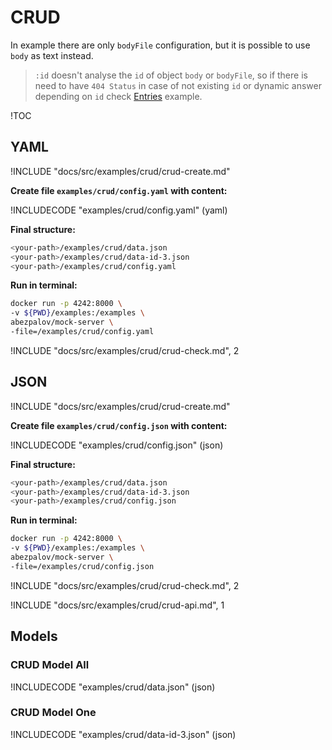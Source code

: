# CRUD

In example there are only `bodyFile` configuration, but it is possible to use `body` as text instead.

> `:id` doesn't analyse the `id` of object `body` or `bodyFile`, so if there is need to have `404 Status` in case of not existing `id` or dynamic answer depending on `id` check [Entries](#entries) example.

!TOC

## YAML

!INCLUDE "docs/src/examples/crud/crud-create.md"

**Create file `examples/crud/config.yaml` with content:**

!INCLUDECODE "examples/crud/config.yaml" (yaml)

**Final structure:**

```bash
<your-path>/examples/crud/data.json
<your-path>/examples/crud/data-id-3.json
<your-path>/examples/crud/config.yaml
```

**Run in terminal:**

```bash
docker run -p 4242:8000 \
-v ${PWD}/examples:/examples \
abezpalov/mock-server \
-file=/examples/crud/config.yaml
```

!INCLUDE "docs/src/examples/crud/crud-check.md", 2

## JSON

!INCLUDE "docs/src/examples/crud/crud-create.md"

**Create file `examples/crud/config.json` with content:**

!INCLUDECODE "examples/crud/config.json" (json)

**Final structure:**

```bash
<your-path>/examples/crud/data.json
<your-path>/examples/crud/data-id-3.json
<your-path>/examples/crud/config.json
```

**Run in terminal:**

```bash
docker run -p 4242:8000 \
-v ${PWD}/examples:/examples \
abezpalov/mock-server \
-file=/examples/crud/config.json
```

!INCLUDE "docs/src/examples/crud/crud-check.md", 2

!INCLUDE "docs/src/examples/crud/crud-api.md", 1

## Models

### CRUD Model All

!INCLUDECODE "examples/crud/data.json" (json)

### CRUD Model One

!INCLUDECODE "examples/crud/data-id-3.json" (json)
